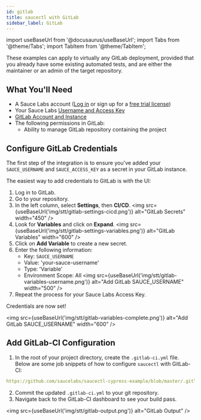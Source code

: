```yaml
---
id: gitlab
title: saucectl with GitLab
sidebar_label: GitLab
---
```


import useBaseUrl from '@docusaurus/useBaseUrl';
import Tabs from '@theme/Tabs';
import TabItem from '@theme/TabItem';

These examples can apply to virtually any GitLab deployment, provided that you already have some existing automated tests, and are either the maintainer or an admin of the target repository.


## What You'll Need

* A Sauce Labs account ([Log in](https://accounts.saucelabs.com/am/XUI/#login/) or sign up for a [free trial license](https://saucelabs.com/sign-up))
* Your Sauce Labs [Username and Access Key](https://app.saucelabs.com/user-settings)
* [GitLab Account and Instance](https://about.gitlab.com/)
* The following permissions in GitLab:
    * Ability to manage GitLab repository containing the project

## Configure GitLab Credentials

The first step of the integration is to ensure you've added your `SAUCE_USERNAME` and `SAUCE_ACCESS_KEY` as a secret in your GitLab instance.

The easiest way to add credentials to GitLab is with the UI:

1. Log in to GitLab.
1. Go to your repository.
1. In the left column, select __Settings__, then __CI/CD__.
    <img src={useBaseUrl('img/stt/gitlab-settings-cicd.png')} alt="GitLab Secrets" width="450" />
1. Look for __Variables__ and click on __Expand__.
    <img src={useBaseUrl('img/stt/gitlab-settings-variables.png')} alt="GitLab Variables" width="600" />
1. Click on __Add Variable__ to create a new secret.
1. Enter the following information:
    * Key: `SAUCE_USERNAME`
    * Value: 'your-sauce-username'
    * Type: 'Variable'
    * Environment Scope: All
    <img src={useBaseUrl('img/stt/gitlab-variables-username.png')} alt="Add GitLab SAUCE_USERNAME" width="500" />
1. Repeat the process for your Sauce Labs Access Key.

Credentials are now set!

<img src={useBaseUrl('img/stt/gitlab-variables-complete.png')} alt="Add GitLab SAUCE_USERNAME" width="600" />


## Add GitLab-CI Configuration

1. In the root of your project directory, create the `.gitlab-ci.yml` file. Below are some job snippets of how to configure `saucectl` with GitLab-CI:
  ```yaml reference
  https://github.com/saucelabs/saucectl-cypress-example/blob/master/.gitlab-ci.yml#L1-L34
  ```

2. Commit the updated `.gitlab-ci.yml` to your git repository.
3. Navigate back to the GitLab-CI dashboard to see your build pass.

  <img src={useBaseUrl('img/stt/gitlab-output.png')} alt="GitLab Output" />
